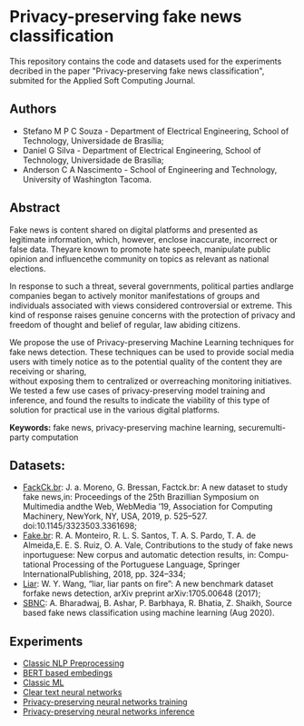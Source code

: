 # Privacy-preserving fake news classification

This repository contains the code and datasets used for the experiments decribed in the paper "Privacy-preserving fake news classification", submited for the Applied Soft Computing Journal.


## Authors
* Stefano M P C Souza - Department of Electrical Engineering, School of Technology, Universidade de Brasília;
* Daniel G Silva - Department of Electrical Engineering, School of Technology, Universidade de Brasília;
* Anderson C A Nascimento - School of Engineering and Technology, University of Washington Tacoma.

## Abstract
Fake news is content shared on digital platforms and presented as legitimate information, which, however, enclose inaccurate, 
incorrect or false data. Theyare known to promote hate speech, manipulate public opinion and influencethe community on topics 
as relevant as national elections. 

In response to such a threat, several governments, political parties andlarge companies began to actively monitor manifestations 
of groups and individuals associated with views considered controversial or extreme. This kind of response raises genuine 
concerns with the protection of privacy and freedom of thought and belief of regular, law abiding citizens.

We propose the use of Privacy-preserving Machine Learning techniques for fake news detection. These techniques can be used to 
provide social media users with timely notice as to the potential quality of the content they are receiving or sharing,  
without exposing them to centralized or overreaching monitoring initiatives. We tested a few use cases of privacy-preserving 
model training and inference, and found the results to indicate the viability of this type of solution for practical use in 
the various digital platforms.

**Keywords:** fake news, privacy-preserving machine learning, securemulti-party computation


## Datasets:
* [FackCk.br](datasets/factck.br): J. a. Moreno, G. Bressan, Factck.br:  A new dataset to study fake news,in:  Proceedings of the 25th Brazillian Symposium on Multimedia andthe  Web,  WebMedia  ’19,  Association  for  Computing  Machinery,  NewYork, NY, USA, 2019, p. 525–527.  doi:10.1145/3323503.3361698;
* [Fake.br](datasets/fake.br): R.  A.  Monteiro,  R.  L.  S.  Santos,  T.  A.  S.  Pardo,  T.  A.  de  Almeida,E. E. S. Ruiz, O. A. Vale, Contributions to the study of fake news inportuguese:  New corpus and automatic detection results,  in:  Compu-tational Processing of the Portuguese Language, Springer InternationalPublishing, 2018, pp. 324–334;
* [Liar](datasets/liar): W. Y. Wang,  “liar,  liar pants on fire”:  A new benchmark dataset forfake news detection, arXiv preprint arXiv:1705.00648 (2017);
* [SBNC](datasets/sbnc): A.  Bharadwaj,  B.  Ashar,  P.  Barbhaya,  R.  Bhatia,  Z.  Shaikh, Source based fake news classification using machine learning (Aug 2020).
 
## Experiments
* [Classic NLP Preprocessing](experiments/classic_nlp.ipynb)
* [BERT based embedings](experiments/embeddings.ipynb)
* [Classic ML](experiments/classic_ml.ipynb)
* [Clear text neural networks](experiments/clear_text_benchmarks.ipynb)
* [Privacy-preserving neural networks training](experiments/ppml_cnn_training.ipynb)
* [Privacy-preserving neural networks inference](experiments/ppml_cnn_inference.ipynb)

